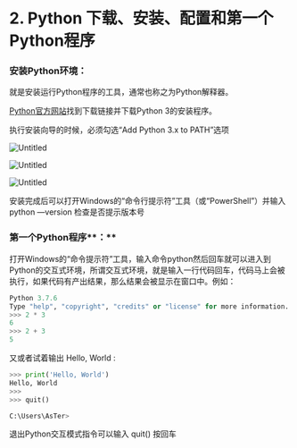 # 2. Python 下载、安装、配置和第一个Python程序

### **安装Python环境：**

就是安装运行Python程序的工具，通常也称之为Python解释器。

[Python官方网站](https://www.python.org/downloads/)找到下载链接并下载Python 3的安装程序。

执行安装向导的时候，必须勾选“Add Python 3.x to PATH”选项

![Untitled](2%20Python%20%E4%B8%8B%E8%BD%BD%E3%80%81%E5%AE%89%E8%A3%85%E3%80%81%E9%85%8D%E7%BD%AE%E5%92%8C%E7%AC%AC%E4%B8%80%E4%B8%AAPython%E7%A8%8B%E5%BA%8F%20f8bbb88a87d9414a8b2157a6c09146b1/Untitled.png)

![Untitled](2%20Python%20%E4%B8%8B%E8%BD%BD%E3%80%81%E5%AE%89%E8%A3%85%E3%80%81%E9%85%8D%E7%BD%AE%E5%92%8C%E7%AC%AC%E4%B8%80%E4%B8%AAPython%E7%A8%8B%E5%BA%8F%20f8bbb88a87d9414a8b2157a6c09146b1/Untitled%201.png)

![Untitled](2%20Python%20%E4%B8%8B%E8%BD%BD%E3%80%81%E5%AE%89%E8%A3%85%E3%80%81%E9%85%8D%E7%BD%AE%E5%92%8C%E7%AC%AC%E4%B8%80%E4%B8%AAPython%E7%A8%8B%E5%BA%8F%20f8bbb88a87d9414a8b2157a6c09146b1/Untitled%202.png)

安装完成后可以打开Windows的“命令行提示符”工具（或“PowerShell”）并输入 python —version 检查是否提示版本号

### 第一个Python程序**：**

打开Windows的“命令提示符”工具，输入命令python然后回车就可以进入到Python的交互式环境，所谓交互式环境，就是输入一行代码回车，代码马上会被执行，如果代码有产出结果，那么结果会被显示在窗口中。例如：

```python
Python 3.7.6
Type "help", "copyright", "credits" or "license" for more information.
>>> 2 * 3
6
>>> 2 + 3
5
```

又或者试着输出 Hello, World :

```python
>>> print('Hello, World')
Hello, World
>>>
>>> quit()

C:\Users\AsTer>
```

退出Python交互模式指令可以输入 quit() 按回车